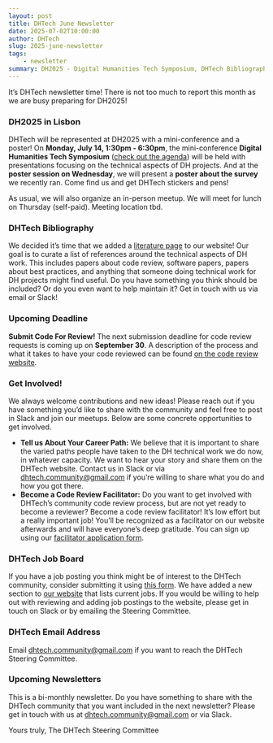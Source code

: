 ```yaml
---
layout: post
title: DHTech June Newsletter
date: 2025-07-02T10:00:00
author: DHTech
slug: 2025-june-newsletter
tags:
    - newsletter
summary: DH2025 - Digital Humanities Tech Symposium, DHTech Bibliography, Submit Code for a Review, Tell us About Your Career Path, Become a Code Review Facilitator
---
```



It’s DHTech newsletter time! There is not too much to report this month as we are busy preparing for DH2025! 


### DH2025 in Lisbon

DHTech will be represented at DH2025 with a mini-conference and a poster! On **Monday, July 14, 1:30pm - 6:30pm**, the mini-conference **Digital Humanities Tech Symposium** ([check out the agenda](https://dh-tech.github.io/2025/06/04/digital-humanities-tech-symposium-agenda/)) will be held with presentations focusing on the technical aspects of DH projects. And at the **poster session on Wednesday**, we will present a **poster about the survey** we recently ran. Come find us and get DHTech stickers and pens!

As usual, we will also organize an in-person meetup. We will meet for lunch on Thursday (self-paid). Meeting location tbd.  


### DHTech Bibliography

We decided it’s time that we added a [literature page](https://dh-tech.github.io/literature/) to our website! Our goal is to curate a list of references around the technical aspects of DH work. This includes papers about code review, software papers, papers about best practices, and anything that someone doing technical work for DH projects might find useful. Do you have something you think should be included? Or do you even want to help maintain it? Get in touch with us via email or Slack!


### Upcoming Deadline

**Submit Code For Review!** The next submission deadline for code review requests is coming up on **September 30**. A description of the process and what it takes to have your code reviewed can be found [on the code review website](https://dhcodereview.github.io/).


### Get Involved!

We always welcome contributions and new ideas! Please reach out if you have something you’d like to share with the community and feel free to post in Slack and join our meetups. Below are some concrete opportunities to get involved.

- **Tell us About Your Career Path:** We believe that it is important to share the varied paths people have taken to the DH technical work we do now, in whatever capacity. We want to hear your story and share them on the DHTech website. Contact us in Slack or via [dhtech.community@gmail.com](dhtech.community@gmail.com) if you’re willing to share what you do and how you got there.
- **Become a Code Review Facilitator:** Do you want to get involved with DHTech’s community code review process, but are not yet ready to become a reviewer? Become a code review facilitator! It’s low effort but a really important job! You’ll be recognized as a facilitator on our website afterwards and will have everyone’s deep gratitude. You can sign up using our [facilitator application form](https://forms.gle/GPzv3wzuB5WXq24V9).


### DHTech Job Board

If you have a job posting you think might be of interest to the DHTech community, consider submitting it using [this form](https://docs.google.com/forms/d/12yCTlRrUPdJBg-v1OFJgy2p25ZDV2pIMvjgl9fQax6U/edit). We have added a new section to [our website](https://dh-tech.github.io/job-board/) that lists current jobs. If you would be willing to help out with reviewing and adding job postings to the website, please get in touch on Slack or by emailing the Steering Committee.


### DHTech Email Address

Email dhtech.community@gmail.com if you want to reach the DHTech Steering Committee.


### Upcoming Newsletters

This is a bi-monthly newsletter. Do you have something to share with the DHTech community that you want included in the next newsletter? Please get in touch with us at dhtech.community@gmail.com or via Slack.


Yours truly,
The DHTech Steering Committee
